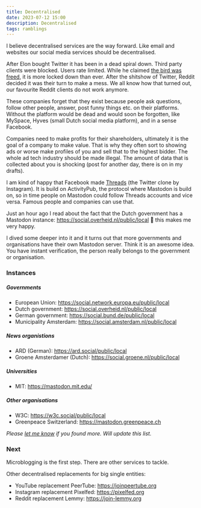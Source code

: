 ```yaml
---
title: Decentralised
date: 2023-07-12 15:00
description: Decentralised
tags: ramblings
---
```


I believe decentralised services are the way forward. Like email and websites our social media services should be decentralised. 

After Elon bought Twitter it has been in a dead spiral down. Third party clients were blocked. Users rate limited. While 
he claimed [the bird was freed](https://twitter.com/elonmusk/status/1585841080431321088?lang=en), it is more locked down than ever. 
After the shitshow of Twitter, Reddit decided it was their turn to make a mess. We all know how that turned out, our favourite Reddit
clients do not work anymore.

These companies forget that they exist because people ask questions, follow other people, answer, post funny things etc. on their
platforms. Without the platform would be dead and would soon be forgotten, like MySpace, Hyves (small Dutch social media platform),
and in a sense Facebook.

Companies need to make profits for their shareholders, ultimately it is the goal of a company to make value. That is why they often sort
to showing ads or worse make profiles of you and sell that to the highest bidder. The whole ad tech industry should be made illegal.
The amount of data that is collected about you is shocking (post for another day, there is on in my drafts).

I am kind of happy that Facebook made [Threads](http://threads.net) (the Twitter clone by Instagram). It is build on ActivityPub, the protocol where Mastodon
is build on, so in time people on Mastodon could follow Threads accounts and vice versa. Famous people and companies can use that.

Just an hour ago I read about the fact that the Dutch government has a Mastodon instance: https://social.overheid.nl/public/local 👀
this makes me very happy.

I dived some deeper into it and it turns out that more governments and organisations have their own Mastodon server. Think it is an
awesome idea. You have instant verification, the person really belongs to the government or organisation.

### Instances

##### Governments
- European Union: https://social.network.europa.eu/public/local
- Dutch government: https://social.overheid.nl/public/local
- German government: https://social.bund.de/public/local
- Municipality Amsterdam: https://social.amsterdam.nl/public/local

##### News organistions
- ARD (German): https://ard.social/public/local
- Groene Amsterdamer (Dutch): https://social.groene.nl/public/local


##### Universities
- MIT: https://mastodon.mit.edu/


##### Other organisations
- W3C: https://w3c.social/public/local
- Greenpeace Switzerland: https://mastodon.greenpeace.ch


*Please [let me know](https://petercammeraat.net/contact/) if you found more. Will update this list.*


### Next

Microblogging is the first step. There are other services to tackle.

Other decentralised replacements for big single entities:

- YouTube replacement PeerTube: https://joinpeertube.org
- Instagram replacement Pixelfed: https://pixelfed.org
- Reddit replacement Lemmy: https://join-lemmy.org
